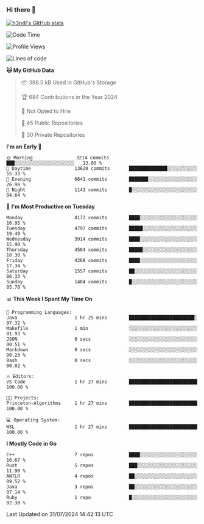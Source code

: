 ### Hi there 👋

[![h3n4l's GitHub stats](https://github-readme-stats.vercel.app/api?username=h3n4l&count_private=true&show_icons=true&theme=radical)](https://github.com/h3n4l/github-readme-stats)

<!--START_SECTION:waka-->
![Code Time](http://img.shields.io/badge/Code%20Time-1%2C885%20hrs%201%20min-blue)

![Profile Views](http://img.shields.io/badge/Profile%20Views-0-blue)

![Lines of code](https://img.shields.io/badge/From%20Hello%20World%20I%27ve%20Written-10.0%20million%20lines%20of%20code-blue)

**🐱 My GitHub Data** 

> 📦 388.5 kB Used in GitHub's Storage 
 > 
> 🏆 684 Contributions in the Year 2024
 > 
> 🚫 Not Opted to Hire
 > 
> 📜 45 Public Repositories 
 > 
> 🔑 30 Private Repositories 
 > 
**I'm an Early 🐤** 

```text
🌞 Morning                3214 commits        ███░░░░░░░░░░░░░░░░░░░░░░   13.06 % 
🌆 Daytime                13620 commits       ██████████████░░░░░░░░░░░   55.33 % 
🌃 Evening                6641 commits        ███████░░░░░░░░░░░░░░░░░░   26.98 % 
🌙 Night                  1141 commits        █░░░░░░░░░░░░░░░░░░░░░░░░   04.64 % 
```
📅 **I'm Most Productive on Tuesday** 

```text
Monday                   4172 commits        ████░░░░░░░░░░░░░░░░░░░░░   16.95 % 
Tuesday                  4797 commits        █████░░░░░░░░░░░░░░░░░░░░   19.49 % 
Wednesday                3914 commits        ████░░░░░░░░░░░░░░░░░░░░░   15.90 % 
Thursday                 4504 commits        █████░░░░░░░░░░░░░░░░░░░░   18.30 % 
Friday                   4268 commits        ████░░░░░░░░░░░░░░░░░░░░░   17.34 % 
Saturday                 1557 commits        ██░░░░░░░░░░░░░░░░░░░░░░░   06.33 % 
Sunday                   1404 commits        █░░░░░░░░░░░░░░░░░░░░░░░░   05.70 % 
```


📊 **This Week I Spent My Time On** 

```text
💬 Programming Languages: 
Java                     1 hr 25 mins        ████████████████████████░   97.32 % 
Makefile                 1 min               ░░░░░░░░░░░░░░░░░░░░░░░░░   01.93 % 
JSON                     0 secs              ░░░░░░░░░░░░░░░░░░░░░░░░░   00.51 % 
Markdown                 0 secs              ░░░░░░░░░░░░░░░░░░░░░░░░░   00.23 % 
Bash                     0 secs              ░░░░░░░░░░░░░░░░░░░░░░░░░   00.02 % 

🔥 Editors: 
VS Code                  1 hr 27 mins        █████████████████████████   100.00 % 

🐱‍💻 Projects: 
Princeton-Algorithms     1 hr 27 mins        █████████████████████████   100.00 % 

💻 Operating System: 
WSL                      1 hr 27 mins        █████████████████████████   100.00 % 
```

**I Mostly Code in Go** 

```text
C++                      7 repos             ████░░░░░░░░░░░░░░░░░░░░░   16.67 % 
Rust                     5 repos             ███░░░░░░░░░░░░░░░░░░░░░░   11.90 % 
ANTLR                    4 repos             ██░░░░░░░░░░░░░░░░░░░░░░░   09.52 % 
Java                     3 repos             ██░░░░░░░░░░░░░░░░░░░░░░░   07.14 % 
Ruby                     1 repo              █░░░░░░░░░░░░░░░░░░░░░░░░   02.38 % 
```




 Last Updated on 31/07/2024 14:42:13 UTC
<!--END_SECTION:waka-->

